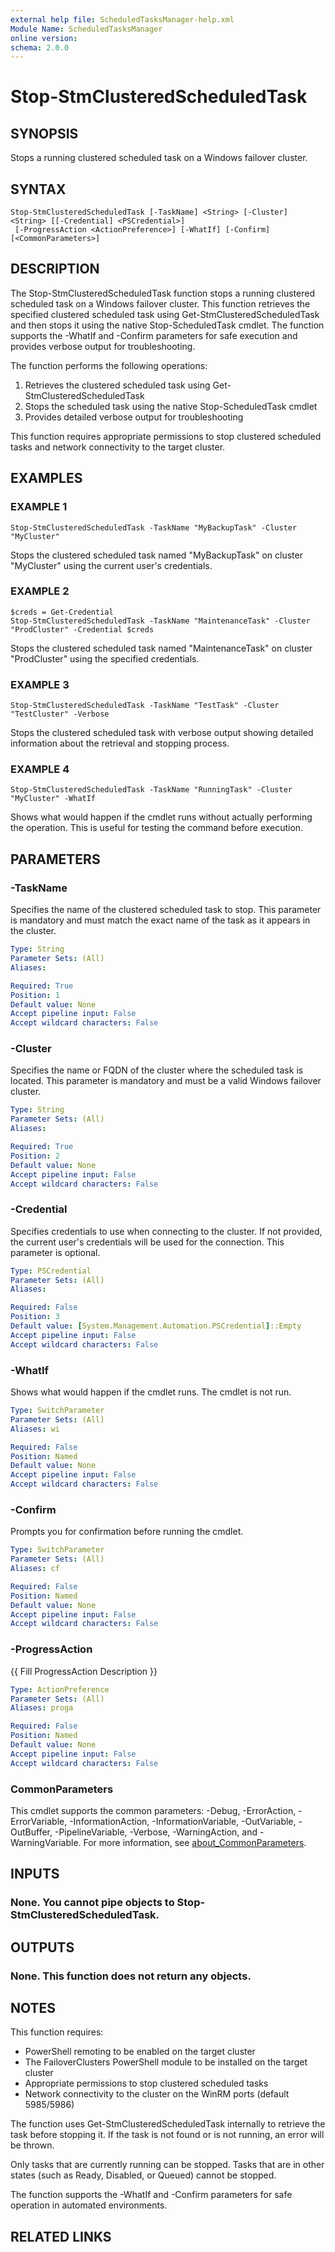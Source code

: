 ```yaml
---
external help file: ScheduledTasksManager-help.xml
Module Name: ScheduledTasksManager
online version:
schema: 2.0.0
---
```


# Stop-StmClusteredScheduledTask

## SYNOPSIS
Stops a running clustered scheduled task on a Windows failover cluster.

## SYNTAX

```
Stop-StmClusteredScheduledTask [-TaskName] <String> [-Cluster] <String> [[-Credential] <PSCredential>]
 [-ProgressAction <ActionPreference>] [-WhatIf] [-Confirm] [<CommonParameters>]
```

## DESCRIPTION
The Stop-StmClusteredScheduledTask function stops a running clustered scheduled task on a Windows failover cluster.
This function retrieves the specified clustered scheduled task using Get-StmClusteredScheduledTask and then
stops it using the native Stop-ScheduledTask cmdlet.
The function supports the -WhatIf and -Confirm parameters
for safe execution and provides verbose output for troubleshooting.

The function performs the following operations:
1. Retrieves the clustered scheduled task using Get-StmClusteredScheduledTask
2. Stops the scheduled task using the native Stop-ScheduledTask cmdlet
3. Provides detailed verbose output for troubleshooting

This function requires appropriate permissions to stop clustered scheduled tasks and
network connectivity to the target cluster.

## EXAMPLES

### EXAMPLE 1
```
Stop-StmClusteredScheduledTask -TaskName "MyBackupTask" -Cluster "MyCluster"
```

Stops the clustered scheduled task named "MyBackupTask" on cluster "MyCluster" using
the current user's credentials.

### EXAMPLE 2
```
$creds = Get-Credential
Stop-StmClusteredScheduledTask -TaskName "MaintenanceTask" -Cluster "ProdCluster" -Credential $creds
```

Stops the clustered scheduled task named "MaintenanceTask" on cluster "ProdCluster" using
the specified credentials.

### EXAMPLE 3
```
Stop-StmClusteredScheduledTask -TaskName "TestTask" -Cluster "TestCluster" -Verbose
```

Stops the clustered scheduled task with verbose output showing detailed information about
the retrieval and stopping process.

### EXAMPLE 4
```
Stop-StmClusteredScheduledTask -TaskName "RunningTask" -Cluster "MyCluster" -WhatIf
```

Shows what would happen if the cmdlet runs without actually performing the operation.
This is useful for testing the command before execution.

## PARAMETERS

### -TaskName
Specifies the name of the clustered scheduled task to stop.
This parameter is mandatory
and must match the exact name of the task as it appears in the cluster.

```yaml
Type: String
Parameter Sets: (All)
Aliases:

Required: True
Position: 1
Default value: None
Accept pipeline input: False
Accept wildcard characters: False
```

### -Cluster
Specifies the name or FQDN of the cluster where the scheduled task is located.
This parameter
is mandatory and must be a valid Windows failover cluster.

```yaml
Type: String
Parameter Sets: (All)
Aliases:

Required: True
Position: 2
Default value: None
Accept pipeline input: False
Accept wildcard characters: False
```

### -Credential
Specifies credentials to use when connecting to the cluster.
If not provided, the current
user's credentials will be used for the connection.
This parameter is optional.

```yaml
Type: PSCredential
Parameter Sets: (All)
Aliases:

Required: False
Position: 3
Default value: [System.Management.Automation.PSCredential]::Empty
Accept pipeline input: False
Accept wildcard characters: False
```

### -WhatIf
Shows what would happen if the cmdlet runs.
The cmdlet is not run.

```yaml
Type: SwitchParameter
Parameter Sets: (All)
Aliases: wi

Required: False
Position: Named
Default value: None
Accept pipeline input: False
Accept wildcard characters: False
```

### -Confirm
Prompts you for confirmation before running the cmdlet.

```yaml
Type: SwitchParameter
Parameter Sets: (All)
Aliases: cf

Required: False
Position: Named
Default value: None
Accept pipeline input: False
Accept wildcard characters: False
```

### -ProgressAction
{{ Fill ProgressAction Description }}

```yaml
Type: ActionPreference
Parameter Sets: (All)
Aliases: proga

Required: False
Position: Named
Default value: None
Accept pipeline input: False
Accept wildcard characters: False
```

### CommonParameters
This cmdlet supports the common parameters: -Debug, -ErrorAction, -ErrorVariable, -InformationAction, -InformationVariable, -OutVariable, -OutBuffer, -PipelineVariable, -Verbose, -WarningAction, and -WarningVariable. For more information, see [about_CommonParameters](http://go.microsoft.com/fwlink/?LinkID=113216).

## INPUTS

### None. You cannot pipe objects to Stop-StmClusteredScheduledTask.
## OUTPUTS

### None. This function does not return any objects.
## NOTES
This function requires:
- PowerShell remoting to be enabled on the target cluster
- The FailoverClusters PowerShell module to be installed on the target cluster
- Appropriate permissions to stop clustered scheduled tasks
- Network connectivity to the cluster on the WinRM ports (default 5985/5986)

The function uses Get-StmClusteredScheduledTask internally to retrieve the task before stopping it.
If the task is not found or is not running, an error will be thrown.

Only tasks that are currently running can be stopped. Tasks that are in other states
(such as Ready, Disabled, or Queued) cannot be stopped.

The function supports the -WhatIf and -Confirm parameters for safe operation in automated
environments.

## RELATED LINKS
